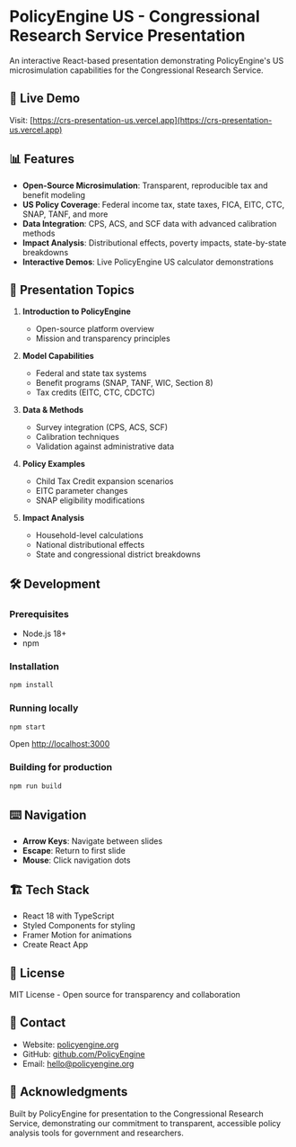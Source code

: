 # PolicyEngine US - Congressional Research Service Presentation

An interactive React-based presentation demonstrating PolicyEngine's US microsimulation capabilities for the Congressional Research Service.

## 🚀 Live Demo

Visit: [https://crs-presentation-us.vercel.app](https://crs-presentation-us.vercel.app)

## 📊 Features

- **Open-Source Microsimulation**: Transparent, reproducible tax and benefit modeling
- **US Policy Coverage**: Federal income tax, state taxes, FICA, EITC, CTC, SNAP, TANF, and more
- **Data Integration**: CPS, ACS, and SCF data with advanced calibration methods
- **Impact Analysis**: Distributional effects, poverty impacts, state-by-state breakdowns
- **Interactive Demos**: Live PolicyEngine US calculator demonstrations

## 🎯 Presentation Topics

1. **Introduction to PolicyEngine**
   - Open-source platform overview
   - Mission and transparency principles

2. **Model Capabilities**
   - Federal and state tax systems
   - Benefit programs (SNAP, TANF, WIC, Section 8)
   - Tax credits (EITC, CTC, CDCTC)

3. **Data & Methods**
   - Survey integration (CPS, ACS, SCF)
   - Calibration techniques
   - Validation against administrative data

4. **Policy Examples**
   - Child Tax Credit expansion scenarios
   - EITC parameter changes
   - SNAP eligibility modifications

5. **Impact Analysis**
   - Household-level calculations
   - National distributional effects
   - State and congressional district breakdowns

## 🛠️ Development

### Prerequisites
- Node.js 18+
- npm

### Installation
```bash
npm install
```

### Running locally
```bash
npm start
```
Open [http://localhost:3000](http://localhost:3000)

### Building for production
```bash
npm run build
```

## ⌨️ Navigation

- **Arrow Keys**: Navigate between slides
- **Escape**: Return to first slide
- **Mouse**: Click navigation dots

## 🏗️ Tech Stack

- React 18 with TypeScript
- Styled Components for styling
- Framer Motion for animations
- Create React App

## 📝 License

MIT License - Open source for transparency and collaboration

## 🤝 Contact

- Website: [policyengine.org](https://policyengine.org)
- GitHub: [github.com/PolicyEngine](https://github.com/PolicyEngine)
- Email: hello@policyengine.org

## 🙏 Acknowledgments

Built by PolicyEngine for presentation to the Congressional Research Service, demonstrating our commitment to transparent, accessible policy analysis tools for government and researchers.
